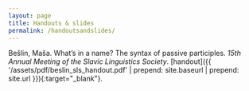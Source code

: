 ```yaml
---
layout: page
title: Handouts & slides
permalink: /handoutsandslides/
---
```


Bešlin, Maša. What’s in a name? The syntax of passive participles. _15th
Annual Meeting of the Slavic Linguistics Society_. [handout]({{ '/assets/pdf/beslin_sls_handout.pdf' | prepend: site.baseurl | prepend: site.url }}){:target="\_blank"}.
